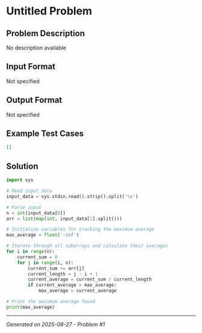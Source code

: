 # Untitled Problem

## Problem Description
No description available

## Input Format
Not specified

## Output Format
Not specified

## Example Test Cases
```json
[]
```

## Solution
```python
import sys

# Read input data
input_data = sys.stdin.read().strip().split('\n')

# Parse input
n = int(input_data[0])
arr = list(map(int, input_data[1].split()))

# Initialize variables for tracking the maximum average
max_average = float('-inf')

# Iterate through all subarrays and calculate their averages
for i in range(n):
    current_sum = 0
    for j in range(i, n):
        current_sum += arr[j]
        current_length = j - i + 1
        current_average = current_sum / current_length
        if current_average > max_average:
            max_average = current_average

# Print the maximum average found
print(max_average)
```

---
*Generated on 2025-08-27 - Problem #1*